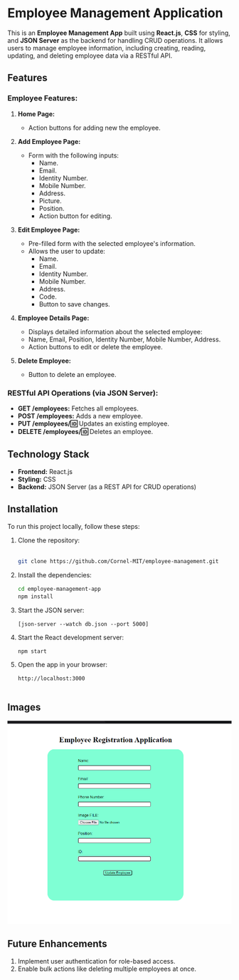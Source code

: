 # Employee Management Application
This is an **Employee Management App** built using **React.js**, **CSS** for styling, and **JSON Server** as the backend for handling CRUD operations. It allows users to manage employee information, including creating, reading, updating, and deleting employee data via a RESTful API.
## Features

### Employee Features:
1. **Home Page:**
     - Action buttons for adding new the employee.

2. **Add Employee Page:**
   - Form with the following inputs:
     - Name.
     - Email.
     - Identity Number.
     - Mobile Number.
     - Address.
     - Picture.
     - Position.
     - Action button for editing.

3. **Edit Employee Page:**
   - Pre-filled form with the selected employee's information.
   - Allows the user to update:
     - Name.
     - Email.
     - Identity Number.
     - Mobile Number.
     - Address.
     - Code.
     - Button to save changes.

4. **Employee Details Page:**
   - Displays detailed information about the selected employee:
   - Name, Email, Position, Identity Number, Mobile Number, Address.
   - Action buttons to edit or delete the employee.

5. **Delete Employee:**
   - Button to delete an employee.

### RESTful API Operations (via JSON Server):
- **GET /employees:** Fetches all employees.
- **POST /employees:** Adds a new employee.
- **PUT /employees/:id:** Updates an existing employee.
- **DELETE /employees/:id:** Deletes an employee.

## Technology Stack
- **Frontend:** React.js
- **Styling:** CSS
- **Backend:** JSON Server (as a REST API for CRUD operations)

## Installation

To run this project locally, follow these steps:
1. Clone the repository:
   ```bash

   git clone https://github.com/Cornel-MIT/employee-management.git
   ```
2. Install the dependencies:
   ```bash
   cd employee-management-app
   npm install

   ```
3. Start the JSON server:
   ```
   [json-server --watch db.json --port 5000]
   ```

4. Start the React development server:
   ```
   npm start
   
5. Open the app in your browser:
   ```
   http://localhost:3000


## Images
![Employee Home](src/images/HomePage.png)


## Future Enhancements
1. Implement user authentication for role-based access.
2. Enable bulk actions like deleting multiple employees at once.